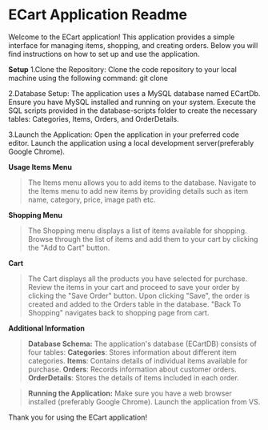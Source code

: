 # ECart Application Readme

Welcome to the ECart application! This application provides a simple interface for managing items, shopping, and creating orders. Below you will find instructions on how to set up and use the application.

**Setup**
1.Clone the Repository:
Clone the code repository to your local machine using the following command:
git clone <repository-url>

2.Database Setup:
The application uses a MySQL database named ECartDb.
Ensure you have MySQL installed and running on your system.
Execute the SQL scripts provided in the database-scripts folder to create the necessary tables: Categories, Items, Orders, and OrderDetails.

3.Launch the Application:
Open the application in your preferred code editor.
Launch the application using a local development server(preferably Google Chrome).

**Usage
Items Menu**
> The Items menu allows you to add items to the database.
> Navigate to the Items menu to add new items by providing details such as item name, category, price, image path etc.

**Shopping Menu**
> The Shopping menu displays a list of items available for shopping.
> Browse through the list of items and add them to your cart by clicking the "Add to Cart" button.

**Cart**
> The Cart displays all the products you have selected for purchase.
> Review the items in your cart and proceed to save your order by clicking the "Save Order" button.
> Upon clicking "Save", the order is created and added to the Orders table in the database.
> "Back To Shopping" navigates back to shopping page from cart.

**Additional Information**
> **Database Schema:**
The application's database (ECartDB) consists of four tables:
  **Categories**: Stores information about different item categories.
  **Items**: Contains details of individual items available for purchase.
  **Orders**: Records information about customer orders.
  **OrderDetails**: Stores the details of items included in each order.

>**Running the Application:**
Make sure you have a web browser installed (preferably Google Chrome).
Launch the application from VS.

Thank you for using the ECart application! 
